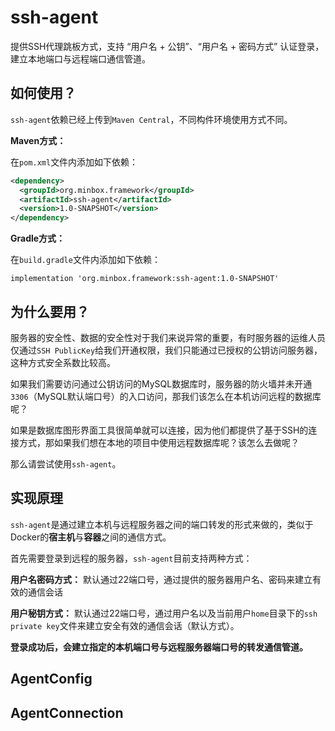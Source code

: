 # ssh-agent

提供SSH代理跳板方式，支持 “用户名 + 公钥”、“用户名 + 密码方式” 认证登录，建立本地端口与远程端口通信管道。

## 如何使用？

`ssh-agent`依赖已经上传到`Maven Central`，不同构件环境使用方式不同。

**Maven方式：**

在`pom.xml`文件内添加如下依赖：

```xml
<dependency>
  <groupId>org.minbox.framework</groupId>
  <artifactId>ssh-agent</artifactId>
  <version>1.0-SNAPSHOT</version>
</dependency>
```

**Gradle方式：**

在`build.gradle`文件内添加如下依赖：

```
implementation 'org.minbox.framework:ssh-agent:1.0-SNAPSHOT'
```

## 为什么要用？

服务器的安全性、数据的安全性对于我们来说异常的重要，有时服务器的运维人员仅通过`SSH PublicKey`给我们开通权限，我们只能通过已授权的公钥访问服务器，这种方式安全系数比较高。

如果我们需要访问通过公钥访问的MySQL数据库时，服务器的防火墙并未开通`3306`（MySQL默认端口号）的入口访问，那我们该怎么在本机访问远程的数据库呢？

如果是数据库图形界面工具很简单就可以连接，因为他们都提供了基于SSH的连接方式，那如果我们想在本地的项目中使用远程数据库呢？该怎么去做呢？

那么请尝试使用`ssh-agent`。

## 实现原理

`ssh-agent`是通过建立本机与远程服务器之间的端口转发的形式来做的，类似于Docker的**宿主机**与**容器**之间的通信方式。

首先需要登录到远程的服务器，`ssh-agent`目前支持两种方式：

**用户名密码方式：** 默认通过22端口号，通过提供的服务器用户名、密码来建立有效的通信会话

**用户秘钥方式：** 默认通过22端口号，通过用户名以及当前用户`home`目录下的`ssh private key`文件来建立安全有效的通信会话（默认方式）。

**登录成功后，会建立指定的本机端口号与远程服务器端口号的转发通信管道。**

## AgentConfig

## AgentConnection